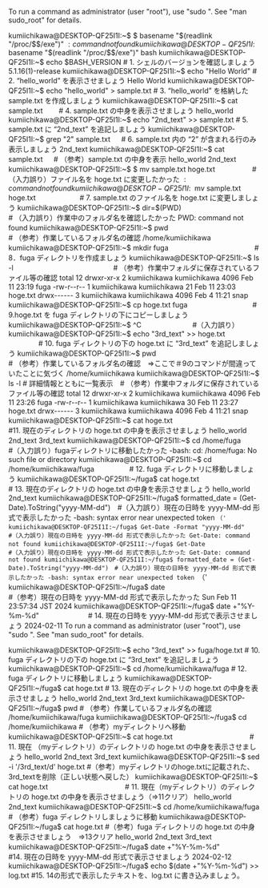 To run a command as administrator (user "root"), use "sudo <command>".
See "man sudo_root" for details.

kumiichikawa@DESKTOP-QF25I1I:~$ $ basename "$(readlink "/proc/$$/exe")"
$: command not found
kumiichikawa@DESKTOP-QF25I1I:~$ basename "$(readlink "/proc/$$/exe")"
bash
kumiichikawa@DESKTOP-QF25I1I:~$ echo $BASH_VERSION                  # 1. シェルのバージョンを確認しましょう
5.1.16(1)-release
kumiichikawa@DESKTOP-QF25I1I:~$ echo "Hello World"                  # 2. “hello_world” を表示させましょう
Hello World
kumiichikawa@DESKTOP-QF25I1I:~$ echo "hello_world" > sample.txt     # 3. “hello_world” を格納した sample.txt を作成しましょう
kumiichikawa@DESKTOP-QF25I1I:~$ cat sample.txt    　　# 4. sample.txt の中身を表示させましょう
hello_world
kumiichikawa@DESKTOP-QF25I1I:~$ echo "2nd_text" >> sample.txt       # 5. sample.txt に “2nd_text” を追記しましょう
kumiichikawa@DESKTOP-QF25I1I:~$ grep "2" sample.txt             　  # 6. sample.txt 内の “2” が含まれる行のみ表示しましょう
2nd_text
kumiichikawa@DESKTOP-QF25I1I:~$ cat sample.txt                 　   # （参考）sample.txt の中身を表示
hello_world
2nd_text
kumiichikawa@DESKTOP-QF25I1I:~$ $ mv sample.txt hoge.txt　　　　　  # （入力誤り）ファイル名を hoge.txt に変更したかった
$: command not found
kumiichikawa@DESKTOP-QF25I1I:~$ mv sample.txt hoge.txt　　　　　　  # 7. sample.txt のファイル名を hoge.txt に変更しましょう
kumiichikawa@DESKTOP-QF25I1I:~$ dir=$(PWD)　　　　　　　　　　　　 # （入力誤り）作業中のフォルダ名を確認したかった
PWD: command not found
kumiichikawa@DESKTOP-QF25I1I:~$ pwd　　　　　　　　　　　　　　　  # （参考）作業しているフォルダ名の確認
/home/kumiichikawa
kumiichikawa@DESKTOP-QF25I1I:~$ mkdir fuga　　　　　　　　　　　　 # 8．fuga ディレクトリを作成ましょう
kumiichikawa@DESKTOP-QF25I1I:~$ ls -l　　　　　　　　　　　　　　  # （参考）作業中フォルダに保存されているファイル等の確認
total 12
drwxr-xr-x 2 kumiichikawa kumiichikawa 4096 Feb 11 23:19 fuga
-rw-r--r-- 1 kumiichikawa kumiichikawa   21 Feb 11 23:03 hoge.txt
drwx------ 3 kumiichikawa kumiichikawa 4096 Feb  4 11:21 snap
kumiichikawa@DESKTOP-QF25I1I:~$ cp hoge.txt fuga　　　　　　　　　  # 9.hoge.txt を fuga ディレクトリの下にコピーしましょう
kumiichikawa@DESKTOP-QF25I1I:~$ ^C                    　　　　　　　#（入力誤り）
kumiichikawa@DESKTOP-QF25I1I:~$ echo "3rd_text" >> hoge.txt 　　　　 # 10. fuga ディレクトリの下の hoge.txt に “3rd_text” を追記しましょう
kumiichikawa@DESKTOP-QF25I1I:~$ pwd　　　　　　　　　　　　　　　　# （参考）作業しているフォルダ名の確認　⇒ここで＃9のコマンドが間違っていたことに気づく
/home/kumiichikawa
kumiichikawa@DESKTOP-QF25I1I:~$ ls -l  # 詳細情報とともに一覧表示　# （参考）作業中フォルダに保存されているファイル等の確認
total 12
drwxr-xr-x 2 kumiichikawa kumiichikawa 4096 Feb 11 23:26 fuga
-rw-r--r-- 1 kumiichikawa kumiichikawa   30 Feb 11 23:27 hoge.txt
drwx------ 3 kumiichikawa kumiichikawa 4096 Feb  4 11:21 snap
kumiichikawa@DESKTOP-QF25I1I:~$ cat hoge.txt　　　　　　　　　　　　#11. 現在のディレクトリの hoge.txt の中身を表示させましょう
hello_world
2nd_text
3rd_text
kumiichikawa@DESKTOP-QF25I1I:~$ cd /home/fuga　　　　　　　　　　　#（入力誤り）fugaディレクトリに移動したかった
-bash: cd: /home/fuga: No such file or directory
kumiichikawa@DESKTOP-QF25I1I:~$ cd /home/kumiichikawa/fuga　　　　　# 12. fuga ディレクトリに移動しましょう
kumiichikawa@DESKTOP-QF25I1I:~/fuga$ cat hoge.txt　　　　　　　　　# 13. 現在のディレクトリの hoge.txt の中身を表示させましょう
hello_world
2nd_text
kumiichikawa@DESKTOP-QF25I1I:~/fuga$ formatted_date = (Get-Date).ToString("yyyy-MM-dd")　#（入力誤り）現在の日時を yyyy-MM-dd 形式で表示したかった
-bash: syntax error near unexpected token `（'
kumiichikawa@DESKTOP-QF25I1I:~/fuga$ Get-Date -Format "yyyy-MM-dd"　　　　　　　　　　　#（入力誤り）現在の日時を yyyy-MM-dd 形式で表示したかった
Get-Date: command not found
kumiichikawa@DESKTOP-QF25I1I:~/fuga$ Get-Date　　　　　　　　　　　　　　　　　　　　　#（入力誤り）現在の日時を yyyy-MM-dd 形式で表示したかった
Get-Date: command not found
kumiichikawa@DESKTOP-QF25I1I:~/fuga$ formatted_date = (Get-Date).ToString("yyyy-MM-dd")　#（入力誤り）現在の日時を yyyy-MM-dd 形式で表示したかった
-bash: syntax error near unexpected token `（'
kumiichikawa@DESKTOP-QF25I1I:~/fuga$ date　　　　　　　　　　　　　　　　　　　　　　　#（参考）現在の日時を yyyy-MM-dd 形式で表示したかった
Sun Feb 11 23:57:34 JST 2024
kumiichikawa@DESKTOP-QF25I1I:~/fuga$ date +"%Y-%m-%d"　　　　　　　# 14. 現在の日時を yyyy-MM-dd 形式で表示させましょう
2024-02-11
To run a command as administrator (user "root"), use "sudo <command>".
See "man sudo_root" for details.

kumiichikawa@DESKTOP-QF25I1I:~$ echo "3rd_text" >> fuga/hoge.txt  # 10. fuga ディレクトリの下の hoge.txt に “3rd_text” を追記しましょう
kumiichikawa@DESKTOP-QF25I1I:~$ cd /home/kumiichikawa/fuga        # 12. fuga ディレクトリに移動しましょう
kumiichikawa@DESKTOP-QF25I1I:~/fuga$ cat hoge.txt                 # 13. 現在のディレクトリの hoge.txt の中身を表示させましょう
hello_world
2nd_text
3rd_text
kumiichikawa@DESKTOP-QF25I1I:~/fuga$ pwd                           # （参考）作業しているフォルダ名の確認
/home/kumiichikawa/fuga
kumiichikawa@DESKTOP-QF25I1I:~/fuga$  cd /home/kumiichikawa        # （参考）myディレクトリへ移動
kumiichikawa@DESKTOP-QF25I1I:~$ cat hoge.txt　　　　　　　　　　　# 11. 現在 （myディレクトリ）のディレクトリの hoge.txt の中身を表示させましょう
hello_world
2nd_text
3rd_text
kumiichikawa@DESKTOP-QF25I1I:~$ sed -i '/3rd_text/d' hoge.txt      #（参考）myディレクトリのhoge.txtに記載された、3rd_textを削除（正しい状態へ戻した）
kumiichikawa@DESKTOP-QF25I1I:~$  cat hoge.txt　　　　　　　　　　　# 11. 現在（myディレクトリ）のディレクトリの hoge.txt の中身を表示させましょう（⇒11クリア）
hello_world
2nd_text
kumiichikawa@DESKTOP-QF25I1I:~$ cd /home/kumiichikawa/fuga　　　　　# （参考）fuga ディレクトリしましょうに移動
kumiichikawa@DESKTOP-QF25I1I:~/fuga$  cat hoge.txt                   #（参考）fuga ディレクトリの hoge.txt の中身を表示させましょう　⇒13クリア
hello_world
2nd_text
3rd_text
kumiichikawa@DESKTOP-QF25I1I:~/fuga$ date +"%Y-%m-%d"　　　　　　　      #14. 現在の日時を yyyy-MM-dd 形式で表示させましょう
2024-02-12
kumiichikawa@DESKTOP-QF25I1I:~/fuga$ echo $(date +"%Y-%m-%d") >> log.txt  #15. 14の形式で表示したテキストを、log.txt に書き込みましょう。
